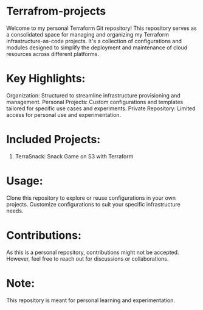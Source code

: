 # Terrafrom-projects
Welcome to my personal Terraform Git repository! This repository serves as a consolidated space for managing and organizing my Terraform infrastructure-as-code projects. It's a collection of configurations and modules designed to simplify the deployment and maintenance of cloud resources across different platforms.

# Key Highlights:

Organization: Structured to streamline infrastructure provisioning and management.
Personal Projects: Custom configurations and templates tailored for specific use cases and experiments.
Private Repository: Limited access for personal use and experimentation.

# Included Projects:

1. TerraSnack: Snack Game on S3 with Terraform
   
# Usage:

Clone this repository to explore or reuse configurations in your own projects.
Customize configurations to suit your specific infrastructure needs.

# Contributions:

As this is a personal repository, contributions might not be accepted. However, feel free to reach out for discussions or collaborations.

# Note:

This repository is meant for personal learning and experimentation.
